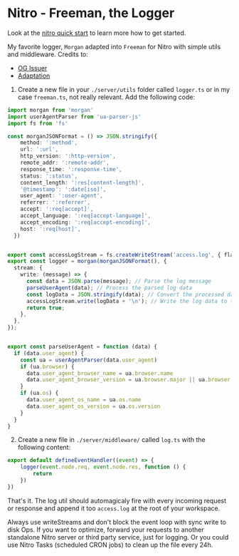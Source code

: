 # Nitro - Freeman, the Logger 

Look at the [nitro quick start](https://nitro.unjs.io/guide#quick-start) to learn more how to get started.


My favorite logger, `Morgan` adapted into `Freeman` for Nitro with simple utils and middleware.
Credits to: 
- [OG Issuer](https://github.com/unjs/nitro/discussions/334#discussioncomment-6347102)
- [Adaptation](https://github.com/unjs/nitro/discussions/334#discussioncomment-6353721)

1. Create a new file in your `./server/utils` folder called `logger.ts` or in my case `freeman.ts`, not really relevant.
Add the following code:

```ts
import morgan from 'morgan'
import userAgentParser from 'ua-parser-js'
import fs from 'fs'

const morganJSONFormat = () => JSON.stringify({
    method: ':method',
    url: ':url',
    http_version: ':http-version',
    remote_addr: ':remote-addr',
    response_time: ':response-time',
    status: ':status',
    content_length: ':res[content-length]',
    '@timestamp': ':date[iso]',
    user_agent: ':user-agent',
    referrer: ':referrer',
    accept: ':req[accept]',
    accept_language: ':req[accept-language]',
    accept_encoding: ':req[accept-encoding]',
    host: ':req[host]',
  })


export const accessLogStream = fs.createWriteStream('access.log', { flags: 'a' });
export const logger = morgan(morganJSONFormat(), {
  stream: {
    write: (message) => {
      const data = JSON.parse(message); // Parse the log message
      parseUserAgent(data); // Process the parsed log data
      const logData = JSON.stringify(data); // Convert the processed data back to JSON
      accessLogStream.write(logData + '\n'); // Write the log data to the file
      return true;
    },
  },
});


export const parseUserAgent = function (data) {
  if (data.user_agent) {
    const ua = userAgentParser(data.user_agent)
    if (ua.browser) {
      data.user_agent_browser_name = ua.browser.name
      data.user_agent_browser_version = ua.browser.major || ua.browser.version
    }
    if (ua.os) {
      data.user_agent_os_name = ua.os.name
      data.user_agent_os_version = ua.os.version
    }
  }
}
```

2. Create a new file in `./server/middleware/` called `log.ts` with the following content:
```ts
export default defineEventHandler((event) => {
    logger(event.node.req, event.node.res, function () {
        return
    })
})
```

That's it.
The log util should automagicaly fire with every incoming request or response
and append it too `access.log` at the root of your workspace.

Always use writeStreams and don't block the event loop with sync write to disk Ops.
If you want to optimize, forward your requests to another standalone Nitro server or third party service, 
just for logging. Or you could use Nitro Tasks (scheduled CRON jobs) to clean up the file every 24h.
